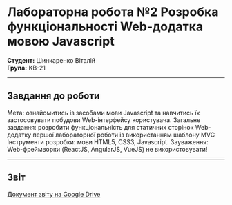 # Лабораторна робота №2 Розробка функціональності Web-додатка мовою Javascript


**Студент:** Шинкаренко Віталій  
**Група:** КВ-21

---

## Завдання до роботи

Мета: ознайомитись із засобами мови Javascript та навчитись їх застосовувати побудови Web-інтерфейсу користувача.
Загальне завдання: розробити функціональність для статичних сторінок Web-додатку першої лабораторної роботи із використанням шаблону MVC
Інструменти розробки: мови HTML5, CSS3, Javascript.
Зауваження: Web-фреймворки (ReactJS, AngularJS, VueJS) не використовувати!



---

## Звіт

[Документ звіту на Google Drive](https://docs.google.com/document/d/14oxHd5TMAD8mCFldKoZcfYcCmQ3Zno0LGpLhJFU7n-o/edit?tab=t.0)
